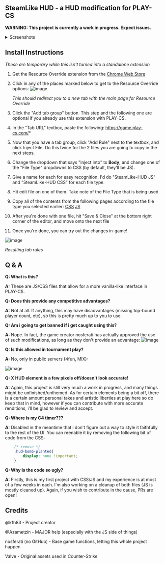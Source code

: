 ## SteamLike HUD - a HUD modification for PLAY-CS

**WARNING: This project is currently a work in progress. Expect issues.**

<details>
  <summary>Screenshots</summary>

![image](https://github.com/user-attachments/assets/a6a101c4-fd0d-4569-86bf-7d5cdefad3f2)
*Loading screen*

![image](https://github.com/user-attachments/assets/9cc9c2a3-c2cf-4fc5-883f-1e27a49cdd39)
*In-game*

![image](https://github.com/user-attachments/assets/7d2f9586-70ed-4d95-a0c8-3463ec84e0a2)
*Spectator UI*

</details>



## Install Instructions
*These are temporary while this isn't turned into a standalone extension*
1. Get the Resource Override extension from the [Chrome Web Store](https://chromewebstore.google.com/detail/resource-override/pkoacgokdfckfpndoffpifphamojphii?hl=en)
2. Click in any of the places marked below to get to the Resource Override options:
   ![image](https://github.com/user-attachments/assets/6486de51-bd86-49dd-a980-006eab35fefd)
   
   *This should redirect you to a new tab with the main page for Resource Override*
3. Click the "Add tab group" button. This step and the following one are optional if you already use this extension with PLAY-CS.
4. In the "Tab URL" textbox, paste the following:  https://game.play-cs.com/*
5. Now that you have a tab group, click "Add Rule" next to the textbox, and click Inject File. Do this twice for the 2 files you are going to copy in the next steps.
6. Change the dropdown that says "Inject into" to **Body**, and change one of the "File Type" dropdowns to CSS (by default, they'll be JS).
7. Give a name for each for easy recognition. I'd do "SteamLike-HUD JS" and "SteamLike-HUD CSS" for each file type.
8. Hit edit file on one of them. Take note of the File Type that is being used.
9. Copy all of the contents from the following pages according to the file type you selected earlier: [CSS](https://raw.githubusercontent.com/kfh83/SteamLike-HUD/refs/heads/main/CSS/SteamLike-HUD.css) [JS](https://raw.githubusercontent.com/kfh83/SteamLike-HUD/refs/heads/main/JS/SteamLike-HUD.js)
10. After you're done with one file, hit "Save & Close" at the bottom right corner of the editor, and move onto the next file
11. Once you're done, you can try out the changes in-game!

![image](https://github.com/user-attachments/assets/5a638887-98c4-4bc9-983d-b8c687b6fb59)

*Resulting tab rules*




## Q & A
**Q: What is this?**

**A:** These are JS/CSS files that allow for a more vanilla-like interface in PLAY-CS.

**Q: Does this provide any competitive advantages?**

**A:** Not at all. If anything, this may have disadvantages (missing top-bound player count, etc), so this is pretty much up to you to use.

**Q: Am i going to get banned if i get caught using this?**

**A:** Nope. In fact, the game creator nosferati has actually approved the use of such modifications, as long as they don't provide an advantage:
![image](https://github.com/user-attachments/assets/ca40a836-1247-4d65-878d-7ee5c8e60612)

**Q: Is this allowed in tournament play?**

**A:** No, only in public servers (4fun, MIX):

![image](https://github.com/user-attachments/assets/5d9ecdaa-86fc-4a7d-afcf-7c3e1c7349e5)


**Q: X HUD element is a few pixels off/doesn't look accurate!**

**A:** Again, this project is still very much a work in progress, and many things might be unfinished/unthemed. As for certain elements being a bit off, there is a certain amount personal takes and artistic liberties at play here so do keep that in mind, however if you can contribute with more accurate renditions, i'll be glad to review and accept.

**Q: Where is my C4 timer???**

**A:** Disabled in the meantime that i don't figure out a way to style it faithfully to the rest of the UI. You can reenable it by removing the following bit of code from the CSS:
```css
	/* remove */
	.hud-bomb-planted{
		display: none !important;
	}
```

**Q: Why is the code so ugly?**

**A:** Firstly, this is my first project with CSS/JS and my experience is at most of a few weeks in each. I'm also working on a cleanup of both files (JS is mostly cleaned up). Again, if you wish to contribute in the cause, PRs are open!

## Credits
@kfh83 - Project creator

@Azametzin - MAJOR help (especially with the JS side of things)

nosferati (no GitHub) - Base game functions, letting this whole project happen

Valve - Original assets used in Counter-Strike
